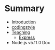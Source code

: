 # Summary

* [Introduction](README.md)
* [codingstyle](codingstyle/README.md)
* [Teaching](teaching/README.md)
   * [Express](teaching/express/README.md)
* Node.js v5.11.0 Doc

